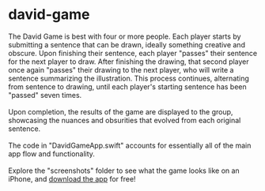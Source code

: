 # david-game
The David Game is best with four or more people. Each player starts by submitting a sentence that can be drawn, ideally something creative and obscure.
Upon finishing their sentence, each player "passes" their sentence for the next player to draw.
After finishing the drawing, that second player once again "passes" their drawing to the next player, who will write a sentence summarizing the illustration.
This process continues, alternating from sentence to drawing, until each player's starting sentence has been "passed" seven times.<br><br>
Upon completion, the results of the game are displayed to the group, showcasing the nuances and obsurities that evolved from each original sentence.<br><br>
The code in "DavidGameApp.swift" accounts for essentially all of the main app flow and functionality.
<br><br>
Explore the "screenshots" folder to see what the game looks like on an iPhone, and [download the app](https://apps.apple.com/app/the-david-game/id6627351419) for free!
